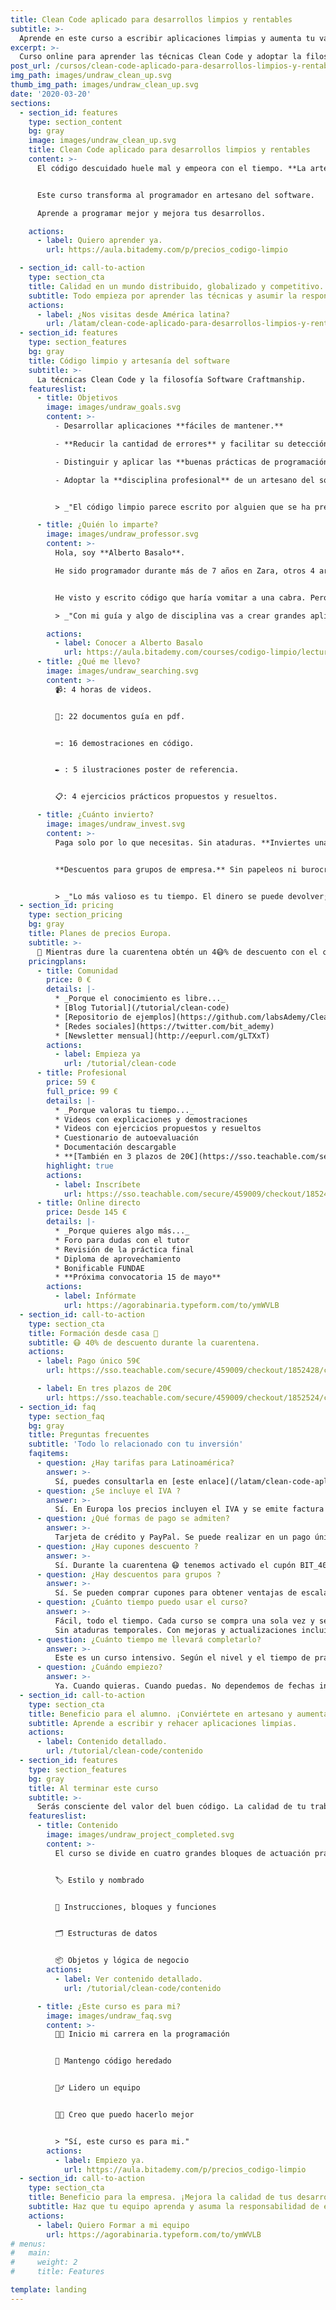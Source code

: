 ```yaml
---
title: Clean Code aplicado para desarrollos limpios y rentables
subtitle: >-
  Aprende en este curso a escribir aplicaciones limpias y aumenta tu valor.
excerpt: >-
  Curso online para aprender las técnicas Clean Code y adoptar la filosofía Software Craftmanship.
post_url: /cursos/clean-code-aplicado-para-desarrollos-limpios-y-rentables/
img_path: images/undraw_clean_up.svg
thumb_img_path: images/undraw_clean_up.svg
date: '2020-03-20'
sections:
  - section_id: features
    type: section_content
    bg: gray
    image: images/undraw_clean_up.svg
    title: Clean Code aplicado para desarrollos limpios y rentables
    content: >-
      El código descuidado huele mal y empeora con el tiempo. **La artesanía del software cuida el desarrollo para crear código limpio**.


      Este curso transforma al programador en artesano del software.

      Aprende a programar mejor y mejora tus desarrollos.

    actions:
      - label: Quiero aprender ya.
        url: https://aula.bitademy.com/p/precios_codigo-limpio

  - section_id: call-to-action
    type: section_cta
    title: Calidad en un mundo distribuido, globalizado y competitivo.
    subtitle: Todo empieza por aprender las técnicas y asumir la responsabilidad para escribir código limpio.
    actions:
      - label: ¿Nos visitas desde América latina?
        url: /latam/clean-code-aplicado-para-desarrollos-limpios-y-rentables/
  - section_id: features
    type: section_features
    bg: gray
    title: Código limpio y artesanía del software
    subtitle: >-
      La técnicas Clean Code y la filosofía Software Craftmanship.
    featureslist:
      - title: Objetivos
        image: images/undraw_goals.svg
        content: >-
          - Desarrollar aplicaciones **fáciles de mantener.**

          - **Reducir la cantidad de errores** y facilitar su detección.

          - Distinguir y aplicar las **buenas prácticas de programación**.

          - Adoptar la **disciplina profesional** de un artesano del software.


          > _"El código limpio parece escrito por alguien que se ha preocupado de hacerlo bien. Alguien con más valía profesional."_

      - title: ¿Quién lo imparte?
        image: images/undraw_professor.svg
        content: >-
          Hola, soy **Alberto Basalo**.

          He sido programador durante más de 7 años en Zara, otros 4 arquitecto de software para Tous y desde 2011 dirijo mi propia consultora. En total más de 20 años en la industria del software en grandes y pequeñas empresas.


          He visto y escrito código que haría vomitar a una cabra. Pero también he aprendido a hacerlo mejor cada día.

          > _"Con mi guía y algo de disciplina vas a crear grandes aplicaciones limpias."_

        actions:
          - label: Conocer a Alberto Basalo
            url: https://aula.bitademy.com/courses/codigo-limpio/lectures/13532772
      - title: ¿Qué me llevo?
        image: images/undraw_searching.svg
        content: >-
          📹: 4 horas de videos.


          📖: 22 documentos guía en pdf.


          ⌨: 16 demostraciones en código.


          ✒ : 5 ilustraciones poster de referencia.


          📋: 4 ejercicios prácticos propuestos y resueltos.

      - title: ¿Cuánto invierto?
        image: images/undraw_invest.svg
        content: >-
          Paga solo por lo que necesitas. Sin ataduras. **Inviertes una vez utilizas para siempre.**


          **Descuentos para grupos de empresa.** Sin papeleos ni burocracia.


          > _"Lo más valioso es tu tiempo. El dinero se puede devolver; el tiempo no."_
  - section_id: pricing
    type: section_pricing
    bg: gray
    title: Planes de precios Europa.
    subtitle: >-
      🏡 Mientras dure la cuarentena obtén un 4😷% de descuento con el cupón BIT_40 sobre el precio oficial.
    pricingplans:
      - title: Comunidad
        price: 0 €
        details: |-
          * _Porque el conocimiento es libre..._
          * [Blog Tutorial](/tutorial/clean-code)
          * [Repositorio de ejemplos](https://github.com/labsAdemy/CleanCodeLab/)
          * [Redes sociales](https://twitter.com/bit_ademy)
          * [Newsletter mensual](http://eepurl.com/gLTXxT)
        actions:
          - label: Empieza ya
            url: /tutorial/clean-code
      - title: Profesional
        price: 59 €
        full_price: 99 €
        details: |-
          * _Porque valoras tu tiempo..._
          * Videos con explicaciones y demostraciones
          * Videos con ejercicios propuestos y resueltos
          * Cuestionario de autoevaluación
          * Documentación descargable
          * **[También en 3 plazos de 20€](https://sso.teachable.com/secure/459009/checkout/1852524/codigo-limpio?coupon_code=BIT_40)**
        highlight: true
        actions:
          - label: Inscríbete
            url: https://sso.teachable.com/secure/459009/checkout/1852428/codigo-limpio?coupon_code=BIT_40
      - title: Online directo
        price: Desde 145 €
        details: |-
          * _Porque quieres algo más..._
          * Foro para dudas con el tutor
          * Revisión de la práctica final
          * Diploma de aprovechamiento
          * Bonificable FUNDAE
          * **Próxima convocatoria 15 de mayo**
        actions:
          - label: Infórmate
            url: https://agorabinaria.typeform.com/to/ymWVLB
  - section_id: call-to-action
    type: section_cta
    title: Formación desde casa 🏡
    subtitle: 😷 40% de descuento durante la cuarentena.
    actions:
      - label: Pago único 59€
        url: https://sso.teachable.com/secure/459009/checkout/1852428/codigo-limpio?coupon_code=BIT_40

      - label: En tres plazos de 20€
        url: https://sso.teachable.com/secure/459009/checkout/1852524/codigo-limpio?coupon_code=BIT_40
  - section_id: faq
    type: section_faq
    bg: gray
    title: Preguntas frecuentes
    subtitle: 'Todo lo relacionado con tu inversión'
    faqitems:
      - question: ¿Hay tarifas para Latinoamérica?
        answer: >-
          Sí, puedes consultarla en [este enlace](/latam/clean-code-aplicado-para-desarrollos-limpios-y-rentables/)
      - question: ¿Se incluye el IVA ?
        answer: >-
          Sí. En Europa los precios incluyen el IVA y se emite factura para cada compra.
      - question: ¿Qué formas de pago se admiten?
        answer: >-
          Tarjeta de crédito y PayPal. Se puede realizar en un pago único o en 3 plazos mensuales.
      - question: ¿Hay cupones descuento ?
        answer: >-
          Sí. Durante la cuarentena 😷 tenemos activado el cupón BIT_40. Asígnalo durante el proceso de pago para un descuento del 40%. Quédate en casa. 🏡
      - question: ¿Hay descuentos para grupos ?
        answer: >-
          Sí. Se pueden comprar cupones para obtener ventajas de escalado. [Solicita información](https://agorabinaria.typeform.com/to/ymWVLB)
      - question: ¿Cuánto tiempo puedo usar el curso?
        answer: >-
          Fácil, todo el tiempo. Cada curso se compra una sola vez y se puede visionar indefinidamente.
          Sin ataduras temporales. Con mejoras y actualizaciones incluidas para siempre.
      - question: ¿Cuánto tiempo me llevará completarlo?
        answer: >-
          Este es un curso intensivo. Según el nivel y el tiempo de práctica llevará entre 16 y 20 horas. Lo recomendable es dedicarle al menos 4 horas por semana y terminarlo en menos de un mes. Pero, recuerda, que lo tendrás aquí para siempre.
      - question: ¿Cuándo empiezo?
        answer: >-
          Ya. Cuando quieras. Cuando puedas. No dependemos de fechas inicio fin. No tienes que esperar por tus compañeros ni adaptarte a horarios.
  - section_id: call-to-action
    type: section_cta
    title: Beneficio para el alumno. ¡Conviértete en artesano y aumenta tu valor!
    subtitle: Aprende a escribir y rehacer aplicaciones limpias.
    actions:
      - label: Contenido detallado.
        url: /tutorial/clean-code/contenido
  - section_id: features
    type: section_features
    bg: gray
    title: Al terminar este curso
    subtitle: >-
      Serás consciente del valor del buen código. La calidad de tu trabajo va a mejorar y se reflejará en tu reconocimiento laboral.
    featureslist:
      - title: Contenido
        image: images/undraw_project_completed.svg
        content: >-
          El curso se divide en cuatro grandes bloques de actuación práctica sobre el código. Con un tema extra motivacional de profesionalismo y artesanía del software.


          🏷️ Estilo y nombrado


          🔀 Instrucciones, bloques y funciones


          🗂️ Estructuras de datos


          📦 Objetos y lógica de negocio
        actions:
          - label: Ver contenido detallado.
            url: /tutorial/clean-code/contenido

      - title: ¿Este curso es para mi?
        image: images/undraw_faq.svg
        content: >-
          👨‍💻 Inicio mi carrera en la programación


          👴 Mantengo código heredado


          🙋‍♂️ Lidero un equipo


          👨‍💼 Creo que puedo hacerlo mejor


          > "Sí, este curso es para mi."
        actions:
          - label: Empiezo ya.
            url: https://aula.bitademy.com/p/precios_codigo-limpio
  - section_id: call-to-action
    type: section_cta
    title: Beneficio para la empresa. ¡Mejora la calidad de tus desarrollos!
    subtitle: Haz que tu equipo aprenda y asuma la responsabilidad de escribir aplicaciones limpias.
    actions:
      - label: Quiero Formar a mi equipo
        url: https://agorabinaria.typeform.com/to/ymWVLB
# menus:
#   main:
#     weight: 2
#     title: Features

template: landing
---
```

